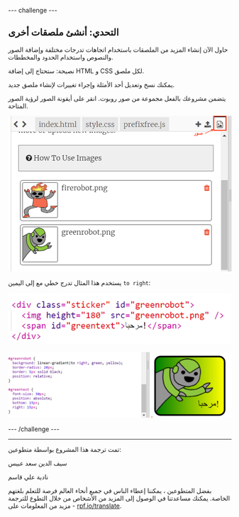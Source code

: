 --- challenge ---

## التحدي: أنشئ ملصقات أخرى

حاول الآن إنشاء المزيد من الملصقات باستخدام اتجاهات تدرجات مختلفة وإضافة الصور والنصوص واستخدام الحدود والمخططات.

نصيحة: ستحتاج إلى إضافة HTML و CSS لكل ملصق.

يمكنك نسخ وتعديل أحد الأمثلة وإجراء تغييرات لإنشاء ملصق جديد.

يتضمن مشروعك بالفعل مجموعة من صور روبوت. انقر على أيقونة الصور لرؤية الصور المتاحة.

![لقطة الشاشة](images/stickers-images.png)

يستخدم هذا المثال تدرج خطي مع إلى اليمين `to right`:

![لقطة الشاشة](images/stickers-green-html.png)

![لقطة الشاشة](images/stickers-green-style.png)

--- /challenge ---


***
تمت ترجمة هذا المشروع بواسطة متطوعين:

سيف الدين سعد عبيس

نادية علي قاسم

بفضل المتطوعين ، يمكننا إعطاء الناس في جميع أنحاء العالم فرصة للتعلم بلغتهم الخاصة. يمكنك مساعدتنا في الوصول إلى المزيد من الأشخاص من خلال التطوع للترجمة - مزيد من المعلومات على [rpf.io/translate](https://rpf.io/translate).
